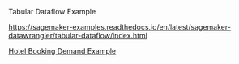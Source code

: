 Tabular Dataflow Example

https://sagemaker-examples.readthedocs.io/en/latest/sagemaker-datawrangler/tabular-dataflow/index.html  

[Hotel Booking Demand Example](https://www.kaggle.com/datasets/jessemostipak/hotel-booking-demand)